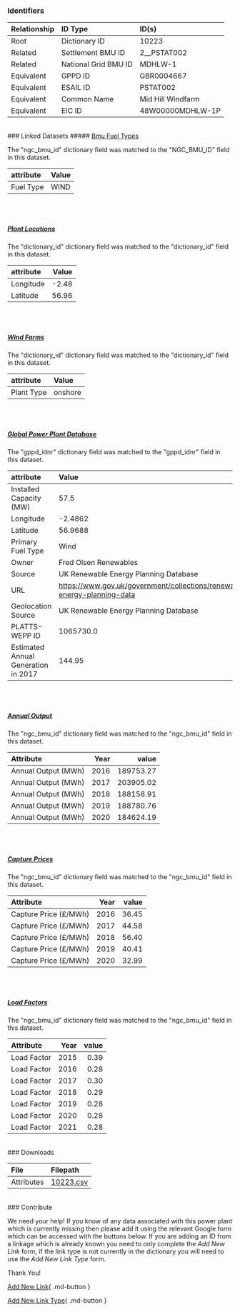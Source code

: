 ### Identifiers

| Relationship   | ID Type              | ID(s)             |
|:---------------|:---------------------|:------------------|
| Root           | Dictionary ID        | 10223             |
| Related        | Settlement BMU ID    | 2__PSTAT002       |
| Related        | National Grid BMU ID | MDHLW-1           |
| Equivalent     | GPPD ID              | GBR0004667        |
| Equivalent     | ESAIL ID             | PSTAT002          |
| Equivalent     | Common Name          | Mid Hill Windfarm |
| Equivalent     | EIC ID               | 48W00000MDHLW-1P  |

<br>
### Linked Datasets
##### <a href="https://osuked.github.io/Power-Station-Dictionary/datasets/bmu-fuel-types">Bmu Fuel Types</a>



The "ngc_bmu_id" dictionary field was matched to the "NGC_BMU_ID" field in this dataset.

| attribute   | Value   |
|:------------|:--------|
| Fuel Type   | WIND    |

<br><br>
##### <a href="https://osuked.github.io/Power-Station-Dictionary/datasets/plant-locations">Plant Locations</a>



The "dictionary_id" dictionary field was matched to the "dictionary_id" field in this dataset.

| attribute   |   Value |
|:------------|--------:|
| Longitude   |   -2.48 |
| Latitude    |   56.96 |

<br><br>
##### <a href="https://osuked.github.io/Power-Station-Dictionary/datasets/wind-farms">Wind Farms</a>



The "dictionary_id" dictionary field was matched to the "dictionary_id" field in this dataset.

| attribute   | Value   |
|:------------|:--------|
| Plant Type  | onshore |

<br><br>
##### <a href="https://osuked.github.io/Power-Station-Dictionary/datasets/global-power-plant-database">Global Power Plant Database</a>



The "gppd_idnr" dictionary field was matched to the "gppd_idnr" field in this dataset.

| attribute                           | Value                                                                    |
|:------------------------------------|:-------------------------------------------------------------------------|
| Installed Capacity (MW)             | 57.5                                                                     |
| Longitude                           | -2.4862                                                                  |
| Latitude                            | 56.9688                                                                  |
| Primary Fuel Type                   | Wind                                                                     |
| Owner                               | Fred Olsen Renewables                                                    |
| Source                              | UK Renewable Energy Planning Database                                    |
| URL                                 | https://www.gov.uk/government/collections/renewable-energy-planning-data |
| Geolocation Source                  | UK Renewable Energy Planning Database                                    |
| PLATTS-WEPP ID                      | 1065730.0                                                                |
| Estimated Annual Generation in 2017 | 144.95                                                                   |

<br><br>
##### <a href="https://osuked.github.io/Power-Station-Dictionary/datasets/annual-output">Annual Output</a>



The "ngc_bmu_id" dictionary field was matched to the "ngc_bmu_id" field in this dataset.

| Attribute           |   Year |     value |
|:--------------------|-------:|----------:|
| Annual Output (MWh) |   2016 | 189753.27 |
| Annual Output (MWh) |   2017 | 203905.02 |
| Annual Output (MWh) |   2018 | 188158.91 |
| Annual Output (MWh) |   2019 | 188780.76 |
| Annual Output (MWh) |   2020 | 184624.19 |

<br><br>
##### <a href="https://osuked.github.io/Power-Station-Dictionary/datasets/capture-prices">Capture Prices</a>



The "ngc_bmu_id" dictionary field was matched to the "ngc_bmu_id" field in this dataset.

| Attribute             |   Year |   value |
|:----------------------|-------:|--------:|
| Capture Price (£/MWh) |   2016 |   36.45 |
| Capture Price (£/MWh) |   2017 |   44.58 |
| Capture Price (£/MWh) |   2018 |   56.40 |
| Capture Price (£/MWh) |   2019 |   40.41 |
| Capture Price (£/MWh) |   2020 |   32.99 |

<br><br>
##### <a href="https://osuked.github.io/Power-Station-Dictionary/datasets/load-factors">Load Factors</a>



The "ngc_bmu_id" dictionary field was matched to the "ngc_bmu_id" field in this dataset.

| Attribute   |   Year |   value |
|:------------|-------:|--------:|
| Load Factor |   2015 |    0.39 |
| Load Factor |   2016 |    0.28 |
| Load Factor |   2017 |    0.30 |
| Load Factor |   2018 |    0.29 |
| Load Factor |   2019 |    0.28 |
| Load Factor |   2020 |    0.28 |
| Load Factor |   2021 |    0.28 |


<br>
### Downloads


| File       | Filepath                                                                              |
|:-----------|:--------------------------------------------------------------------------------------|
| Attributes | [10223.csv](https://osuked.github.io/Power-Station-Dictionary/object_attrs/10223.csv) |


<br>
### Contribute

We need your help! If you know of any data associated with this power plant which is currently missing then please add it using the relevant Google form which can be accessed with the buttons below.  If you are adding an ID from a linkage which is already known you need to only complete the *Add New Link* form, if the link type is not currently in the dictionary you will need to use the *Add New Link Type* form.

Thank You!

[Add New Link](https://docs.google.com/forms/d/e/1FAIpQLSc5jRsQ7NgiLLXbwo9PUdwTQyuqbRwThltG56-o6NVSe7E_nw/viewform?usp=pp_url&entry.251912331=10223){ .md-button }

[Add New Link Type](https://docs.google.com/forms/d/e/1FAIpQLSdQfLmfOR0Vw4Z7gDQAIhBbqIifd1RuSFPKmDQpROhOqjo7ew/viewform?usp=pp_url&entry.2141539628=10223){ .md-button }